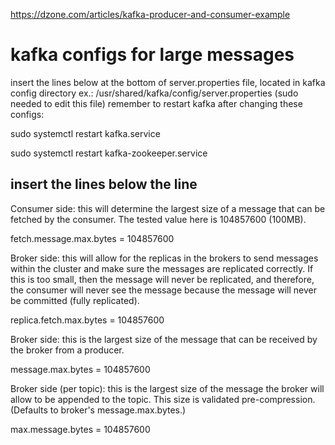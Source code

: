 https://dzone.com/articles/kafka-producer-and-consumer-example

# kafka configs for large messages
insert the lines below at the bottom of server.properties file, located in kafka config directory
ex.: /usr/shared/kafka/config/server.properties (sudo needed to edit this file)
remember to restart kafka after changing these configs: 

sudo systemctl restart kafka.service 

sudo systemctl restart kafka-zookeeper.service

insert the lines below the line
--------------------------------------------

Consumer side:
this will determine the largest size of a message that can be fetched by the consumer. 
The tested value here is 104857600 (100MB).

fetch.message.max.bytes = 104857600

Broker side:
this will allow for the replicas in the brokers to send messages within the cluster and 
make sure the messages are replicated correctly. If this is too small, then the message 
will never be replicated, and therefore, the consumer will never see the message because 
the message will never be committed (fully replicated).

replica.fetch.max.bytes = 104857600

Broker side:
this is the largest size of the message that can be received by the broker from a producer.

message.max.bytes = 104857600

Broker side (per topic): 
this is the largest size of the message the broker will allow to be appended to the topic. 
This size is validated pre-compression. (Defaults to broker's message.max.bytes.)

max.message.bytes = 104857600
